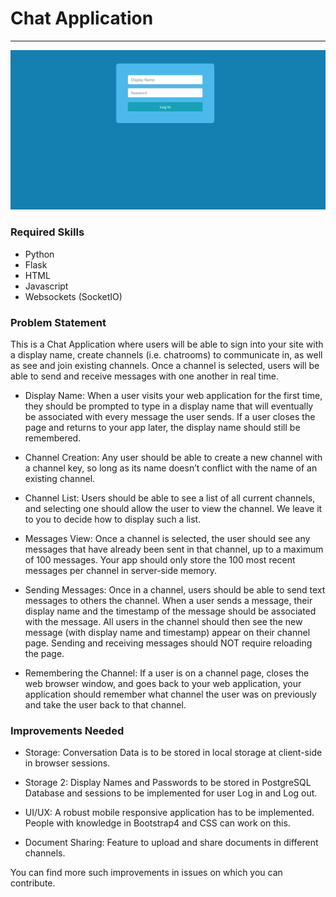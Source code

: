 # Chat Application

<hr>

![Login Page](/rm1.png)

### Required Skills

- Python
- Flask
- HTML
- Javascript
- Websockets (SocketIO)

### Problem Statement

This is a Chat Application where users will be able to sign into your site with a display name, create channels (i.e. chatrooms) to communicate in, as well as see and join existing channels. Once a channel is selected, users will be able to send and receive messages with one another in real time. 

- Display Name: When a user visits your web application for the first time, they should be prompted to type in a display name that will eventually be associated with every message the user sends. If a user closes the page and returns to your app later, the display name should still be remembered.

- Channel Creation: Any user should be able to create a new channel with a channel key, so long as its name doesn’t conflict with the name of an existing channel.

- Channel List: Users should be able to see a list of all current channels, and selecting one should allow the user to view the channel. We leave it to you to decide how to display such a list.

- Messages View: Once a channel is selected, the user should see any messages that have already been sent in that channel, up to a maximum of 100 messages. Your app should only store the 100 most recent messages per channel in server-side memory.

- Sending Messages: Once in a channel, users should be able to send text messages to others the channel. When a user sends a message, their display name and the timestamp of the message should be associated with the message. All users in the channel should then see the new message (with display name and timestamp) appear on their channel page. Sending and receiving messages should NOT require reloading the page.

- Remembering the Channel: If a user is on a channel page, closes the web browser window, and goes back to your web application, your application should remember what channel the user was on previously and take the user back to that channel.

### Improvements Needed

- Storage: Conversation Data is to be stored in local storage at client-side in browser sessions.

- Storage 2: Display Names and Passwords to be stored in PostgreSQL Database and sessions to be implemented for user Log in and Log out.

- UI/UX: A robust mobile responsive application has to be implemented. People with knowledge in Bootstrap4 and CSS can work on this.

- Document Sharing: Feature to upload and share documents in different channels.

You can find more such improvements in issues on which you can contribute.
